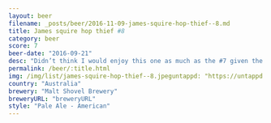 ```yaml
---
layout: beer
filename: _posts/beer/2016-11-09-james-squire-hop-thief--8.md
title: James squire hop thief #8
category: beer
score: 7
beer-date: "2016-09-21"
desc: "Didn’t think I would enjoy this one as much as the #7 given the hops but it’s just as good"
permalink: /beer/:title.html
img: /img/list/james-squire-hop-thief--8.jpeguntappd: "https://untappd.com/b/malt-shovel-brewery-james-squire-hop-thief-8/1649933"
country: "Australia"
brewery: "Malt Shovel Brewery"
breweryURL: "breweryURL"
style: "Pale Ale - American"
---
```

